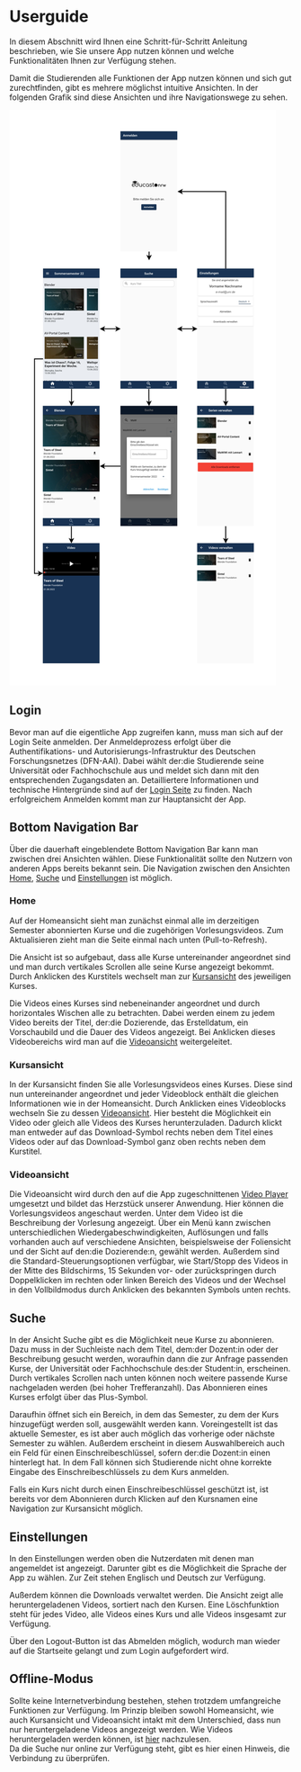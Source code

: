 # Userguide

In diesem Abschnitt wird Ihnen eine Schritt-für-Schritt Anleitung beschrieben, wie Sie unsere App nutzen können und welche Funktionalitäten Ihnen zur Verfügung stehen. 

Damit die Studierenden alle Funktionen der App nutzen können und sich gut zurechtfinden, gibt es mehrere möglichst intuitive Ansichten. In der folgenden Grafik sind diese Ansichten und ihre Navigationswege zu sehen.

![](assets/images/Frontent_Entwurf_Grafik.jpg)

## Login

Bevor man auf die eigentliche App zugreifen kann, muss man sich auf der Login Seite anmelden. Der Anmeldeprozess erfolgt über die Authentifikations- und Autorisierungs-Infrastruktur des Deutschen Forschungsnetzes (DFN-AAI). Dabei wählt der:die Studierende seine Universität oder Fachhochschule aus und meldet sich dann mit den entsprechenden Zugangsdaten an. Detailliertere Informationen und technische Hintergründe sind auf der [Login Seite](login.md) zu finden. Nach erfolgreichem Anmelden kommt man zur Hauptansicht der App.

## Bottom Navigation Bar

Über die dauerhaft eingeblendete Bottom Navigation Bar kann man zwischen drei Ansichten wählen. Diese Funktionalität sollte den Nutzern von anderen Apps bereits bekannt sein. Die Navigation zwischen den Ansichten [Home](userguide.md#home), [Suche](userguide.md#suche) und [Einstellungen](userguide.md#einstellungen) ist möglich.

### Home
Auf der Homeansicht sieht man zunächst einmal alle im derzeitigen Semester abonnierten Kurse und die zugehörigen Vorlesungsvideos. Zum Aktualisieren zieht man die Seite einmal nach unten (Pull-to-Refresh). 

Die Ansicht ist so aufgebaut, dass alle Kurse untereinander angeordnet sind und man durch vertikales Scrollen alle seine Kurse angezeigt bekommt. Durch Anklicken des Kurstitels wechselt man zur [Kursansicht](userguide.md#kursansicht) des jeweiligen Kurses. 

Die Videos eines Kurses sind nebeneinander angeordnet und durch horizontales Wischen alle zu betrachten. Dabei werden einem zu jedem Video bereits der Titel, der:die Dozierende, das Erstelldatum, ein Vorschaubild und die Dauer des Videos angezeigt. Bei Anklicken dieses Videobereichs wird man auf die [Videoansicht](userguide.md#videoansicht) weitergeleitet. 


### Kursansicht
In der Kursansicht finden Sie alle Vorlesungsvideos eines Kurses. Diese sind nun untereinander angeordnet und jeder Videoblock enthält die gleichen Informationen wie in der Homeansicht. Durch Anklicken eines Videoblocks wechseln Sie zu dessen [Videoansicht](setup.md#videoansicht). Hier besteht die Möglichkeit ein Video oder gleich alle Videos des Kurses herunterzuladen. Dadurch klickt man entweder auf das Download-Symbol rechts neben dem Titel eines Videos oder auf das Download-Symbol ganz oben rechts neben dem Kurstitel. 

### Videoansicht
Die Videoansicht wird durch den auf die App zugeschnittenen [Video Player](implementation/player.md) umgesetzt und bildet das Herzstück unserer Anwendung. Hier können die Vorlesungsvideos angeschaut werden. Unter dem Video ist die Beschreibung der Vorlesung angezeigt. Über ein Menü kann zwischen unterschiedlichen Wiedergabeschwindigkeiten, Auflösungen und falls vorhanden auch auf verschiedene Ansichten, beispielsweise der Foliensicht und der Sicht auf den:die Dozierende:n, gewählt werden. Außerdem sind die Standard-Steuerungsoptionen verfügbar, wie Start/Stopp des Videos in der Mitte des Bildschirms, 15 Sekunden vor- oder zurückspringen durch Doppelklicken im rechten oder linken Bereich des Videos und der Wechsel in den Vollbildmodus durch Anklicken des bekannten Symbols unten rechts. 

## Suche 
In der Ansicht Suche gibt es die Möglichkeit neue Kurse zu abonnieren. Dazu muss in der Suchleiste nach dem Titel, dem:der Dozent:in oder der Beschreibung gesucht werden, woraufhin dann die zur Anfrage passenden Kurse, der Universität oder Fachhochschule des:der Student:in, erscheinen. Durch vertikales Scrollen nach unten können noch weitere passende Kurse nachgeladen werden (bei hoher Trefferanzahl).
Das Abonnieren eines Kurses erfolgt über das Plus-Symbol.

Daraufhin öffnet sich ein Bereich, in dem das Semester, zu dem der Kurs hinzugefügt werden soll, ausgewählt werden kann. Voreingestellt ist das aktuelle Semester, es ist aber auch möglich das vorherige oder nächste Semester zu wählen. Außerdem erscheint in diesem Auswahlbereich auch ein Feld für einen Einschreibeschlüssel, sofern der:die Dozent:in einen hinterlegt hat. In dem Fall können sich Studierende nicht ohne korrekte Eingabe des Einschreibeschlüssels zu dem Kurs anmelden. 

Falls ein Kurs nicht durch einen Einschreibeschlüssel geschützt ist, ist bereits vor dem Abonnieren durch Klicken auf den Kursnamen eine Navigation zur Kursansicht möglich. 

## Einstellungen
In den Einstellungen werden oben die Nutzerdaten mit denen man angemeldet ist angezeigt. Darunter gibt es die Möglichkeit die Sprache der App zu wählen. Zur Zeit stehen Englisch und Deutsch zur Verfügung. 

Außerdem können die Downloads verwaltet werden. Die Ansicht zeigt alle heruntergeladenen Videos, sortiert nach den Kursen. Eine Löschfunktion steht für jedes Video, alle Videos eines Kurs und alle Videos insgesamt zur Verfügung. 

Über den Logout-Button ist das Abmelden möglich, wodurch man wieder auf die Startseite gelangt und zum Login aufgefordert wird.

## Offline-Modus
Sollte keine Internetverbindung bestehen, stehen trotzdem umfangreiche Funktionen zur Verfügung. Im Prinzip bleiben sowohl Homeansicht, wie auch Kursansicht und Videoansicht intakt mit dem Unterschied, dass nun nur heruntergeladene Videos angezeigt werden. Wie Videos heruntergeladen werden können, ist [hier](userguide.md#kursansicht) nachzulesen.  
Da die Suche nur online zur Verfügung steht, gibt es hier einen Hinweis, die Verbindung zu überprüfen.